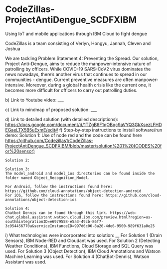 # CodeZillas-ProjectAntiDengue_SCDFXIBM
Using IoT and mobile applications through IBM Cloud to fight dengue

CodeZillas is a team consisting of Verlyn, Hongyu, Jannah, Cleven and Joshua 

We are tackling Problem Statement 4: Preventing the Spread. Our solution, Project Anti-Dengue, aims to reduce the manpower-intensive nature of patrolling by officers. While COVID-19 SARS-CoV2 virus dominates the news nowadays, there’s another virus that continues to spread in our communities - dengue. Current preventive measures are often manpower-intensive. Moreover, during a global health crisis like the current one, it becomes more difficult for officers to carry out patrolling duties.

b) Link to Youtube video: ___

c) Link to mindmap of proposed solution: ___

d) Link to detailed solution (with detailed descriptions): https://docs.google.com/document/d/1TZgB6F1qOBqc9aVYQ3GkXsezLFHDEGaeLTX5B5uExmE/edit#
f) Step-by-step instructions to install software/run demo:
    Solution 1: 
    Use of node red and the code can be found here 
https://github.com/Codezillas1/CodeZillas-ProjectAntiDengue_SCDFXIBM/blob/master/solution%201%20(CODES%20for%20sensor)

    Solution 2:
    
    Solution 3:
    The model_android and model_ios directories can be found inside the folder named Object_Recognition_Model. 

    For Android, follow the instructions found here: https://github.com/cloud-annotations/object-detection-android
    For iOS, follow the instructions found here: https://github.com/cloud-annotations/object-detection-ios

    Solution 4: 
    Chatbot Dennis can be found through this link. https://web-chat.global.assistant.watson.cloud.ibm.com/preview.html?region=us-south&integrationID=e6979558-e5a3-49cb-86f7-3c954456770a&serviceInstanceID=997d6c06-8a26-4de6-9500-989f631a0e25 


i) What technologies were incorporated into solution: __
    For Solution 1 (Drain Sensors), IBM Node-RED and Cloudant was used.
    For Solution 2 (Detecting Weather Conditions), IBM Functions, Cloud Storage and SQL Query was used.
    For Solution 3 (Object Detection), IBM Cloud Annotations and Watson Machine Learning was used.
    For Solution 4 (ChatBot-Dennis), Watson Assistant was used.
